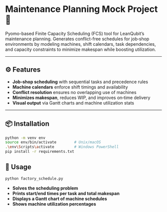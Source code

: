# Maintenance Planning Mock Project 🚧

Pyomo-based Finite Capacity Scheduling (FCS) tool for LeanQubit’s maintenance planning. Generates conflict-free schedules for job‑shop environments by modeling machines, shift calendars, task dependencies, and capacity constraints to minimize makespan while boosting utilization.

---

## ⚙️ Features

- **Job‑shop scheduling** with sequential tasks and precedence rules  
- **Machine calendars** enforce shift timings and availability  
- **Conflict resolution** ensures no overlapping use of machines  
- **Minimizes makespan**, reduces WIP, and improves on‑time delivery  
- **Visual output** via Gantt charts and machine utilization stats  

---

## 📦 Installation

```bash
python -m venv env
source env/bin/activate        # Unix/macOS
.\env\Scripts\activate         # Windows PowerShell
pip install -r requirements.txt
```

## 🚀 Usage

```bash
python factory_schedule.py
```

- **Solves the scheduling problem**
- **Prints start/end times per task and total makespan**
- **Displays a Gantt chart of machine schedules**
- **Shows machine utilization percentages**

